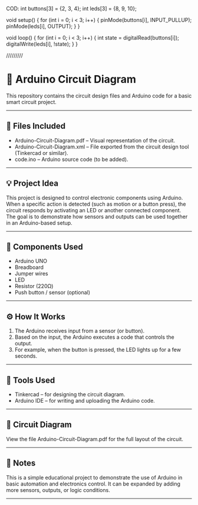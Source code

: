 COD: 
int buttons[3] = {2, 3, 4};
int leds[3] = {8, 9, 10};

void setup() {
    for (int i = 0; i < 3; i++) {
        pinMode(buttons[i], INPUT_PULLUP);
        pinMode(leds[i], OUTPUT);
    }
}

void loop() {
    for (int i = 0; i < 3; i++) {
        int state = digitalRead(buttons[i]);
        digitalWrite(leds[i], !state);
    }
}

/////////

# 🔌 Arduino Circuit Diagram

This repository contains the circuit design files and Arduino code for a basic smart circuit project.

---

## 📁 Files Included

- Arduino-Circuit-Diagram.pdf – Visual representation of the circuit.
- Arduino-Circuit-Diagram.xml – File exported from the circuit design tool (Tinkercad or similar).
- code.ino – Arduino source code (to be added).

---

## 💡 Project Idea

This project is designed to control electronic components using Arduino.  
When a specific action is detected (such as motion or a button press), the circuit responds by activating an LED or another connected component. The goal is to demonstrate how sensors and outputs can be used together in an Arduino-based setup.

---

## 🔧 Components Used

- Arduino UNO  
- Breadboard  
- Jumper wires  
- LED  
- Resistor (220Ω)  
- Push button / sensor (optional)

---

## ⚙️ How It Works

1. The Arduino receives input from a sensor (or button).
2. Based on the input, the Arduino executes a code that controls the output.
3. For example, when the button is pressed, the LED lights up for a few seconds.

---

## 🧠 Tools Used

- Tinkercad – for designing the circuit diagram.  
- Arduino IDE – for writing and uploading the Arduino code.

---

## 📸 Circuit Diagram

View the file Arduino-Circuit-Diagram.pdf for the full layout of the circuit.  

---

## 📌 Notes

This is a simple educational project to demonstrate the use of Arduino in basic automation and electronics control. It can be expanded by adding more sensors, outputs, or logic conditions.

---
